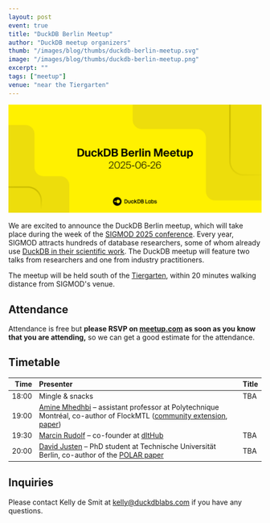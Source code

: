 ```yaml
---
layout: post
event: true
title: "DuckDB Berlin Meetup"
author: "DuckDB meetup organizers"
thumb: "/images/blog/thumbs/duckdb-berlin-meetup.svg"
image: "/images/blog/thumbs/duckdb-berlin-meetup.png"
excerpt: ""
tags: ["meetup"]
venue: "near the Tiergarten"
---
```


<img src="/images/blog/thumbs/duckdb-berlin-meetup.svg"
     alt="DuckDB Berlin Meetup Splashscreen"
     width="680"
     />

We are excited to announce the DuckDB Berlin meetup, which will take place during the week of the [SIGMOD 2025 conference](https://2025.sigmod.org/).
Every year, SIGMOD attracts hundreds of database researchers, some of whom already use [DuckDB in their scientific work](https://shows.acast.com/disseminate). The DuckDB meetup will feature two talks from researchers and one from industry practitioners.

The meetup will be held south of the [Tiergarten](https://www.google.com/maps/@52.3533567,4.9586084,4302m/data=!3m1!1e3?entry=ttu&g_ep=EgoyMDI1MDUyMS4wIKXMDSoASAFQAw%3D%3D), within 20 minutes walking distance from SIGMOD's venue.

## Attendance

Attendance is free but **please RSVP on [meetup.com](https://www.meetup.com/duckdb/events/308039708/) as soon as you know that you are attending,** so we can get a good estimate for the attendance.

## Timetable

| Time  | Presenter | Title   |
|------:|:----------|:--------|
| 18:00 | Mingle & snacks | TBA |
| 19:00 | [Amine Mhedhbi](https://amine.io/) – assistant professor at Polytechnique Montréal, co-author of FlockMTL ([community extension](https://duckdb.org/community_extensions/extensions/flockmtl), [paper](https://arxiv.org/pdf/2504.01157)) | |
| 19:30 | [Marcin Rudolf](https://www.linkedin.com/in/marcinrudolf/?originalSubdomain=de) – co-founder at [dltHub](https://dlthub.com/) | TBA |
| 20:00 | [David Justen](https://d-justen.github.io/) – PhD student at Technische Universität Berlin, co-author of the [POLAR paper](https://d-justen.github.io/assets/p1350-justen.pdf) | TBA |

## Inquiries

Please contact Kelly de Smit at [kelly@duckdblabs.com](mailto:kelly@duckdblabs.com) if you have any questions.
